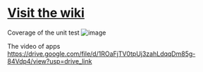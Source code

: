 # [Visit the wiki](https://github.com/Carepatron/Carepatron-Test-Full/wiki)

Coverage of the unit test
![image](https://github.com/techostef/app-client/assets/18212254/556ccdf7-b5f8-4346-93c1-bcedd3b70117)

The video of apps
https://drive.google.com/file/d/1ROaFjTV0tpUj3zahLdqqDm85g-84Vdp4/view?usp=drive_link
